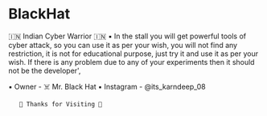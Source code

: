 # BlackHat
🇮🇳 Indian Cyber Warrior 🇮🇳       ▪️ In the stall you will get powerful tools of cyber attack, so you can use it as per your wish, you will not find any restriction, it is not for educational purpose, just try it and use it as per your wish. If there is any problem due to any of your experiments then it should not be the developer', 

 ▪️ Owner - ☠️ Mr. Black Hat 
 ▪️ Instagram - @its_karndeep_08

       💫 Thanks for Visiting 💫 

